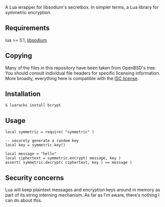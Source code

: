 A Lua wrapper for libsodium's secretbox. In simpler terms, a Lua library
for symmetric encryption.


Requirements
------------

[libsodium]: http://doc.libsodium.org/

lua >= 5.1, [libsodium][libsodium]


Copying
-------

Many of the files in this repository have been taken from OpenBSD's
tree. You should consult individual file headers for specific licensing
information. More broadly, everything here is compatible with the [ISC
license][ISC].

[ISC]: http://en.wikipedia.org/wiki/ISC_license


Installation
------------

	$ luarocks install bcrypt


Usage
-----

	local symmetric = require( "symmetric" )
	
	-- securely generate a random key
	local key = symmetric.key()

	local message = "hello"
	local ciphertext = symmetric.encrypt( message, key )
	assert( symmetric.decrypt( ciphertext, key ) == message )

Security concerns
-----------------

Lua will keep plaintext messages and encryption keys around in memory as
part of its string interning mechanism. As far as I'm aware, there's
nothing I can do about this.


